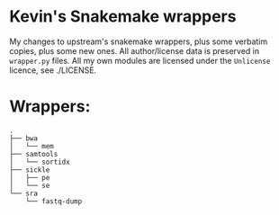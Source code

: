 # Kevin's Snakemake wrappers

My changes to upstream's snakemake wrappers, plus some verbatim copies, plus
some new ones. All author/license data is preserved in `wrapper.py` files. All
my own modules are licensed under the `Unlicense` licence, see ./LICENSE.

# Wrappers:

```
.
├── bwa
│   └── mem
├── samtools
│   └── sortidx
├── sickle
│   ├── pe
│   └── se
└── sra
    └── fastq-dump
```
